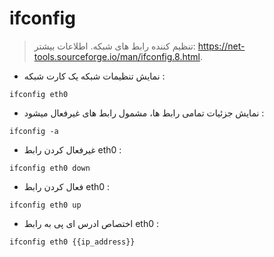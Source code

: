 # ifconfig

> تنظیم کننده رابط های شبکه.
> اطلاعات بیشتر: <https://net-tools.sourceforge.io/man/ifconfig.8.html>.

- نمایش تنظیمات شبکه یک کارت شبکه :

`ifconfig eth0`

- نمایش جزئیات تمامی رابط ها، مشمول رابط های غیرفعال میشود :

`ifconfig -a`

- غیرفعال کردن رابط eth0 :

`ifconfig eth0 down`

- فعال کردن رابط eth0 :

`ifconfig eth0 up`

- اختصاص ادرس ای پی به رابط eth0 :

`ifconfig eth0 {{ip_address}}`

